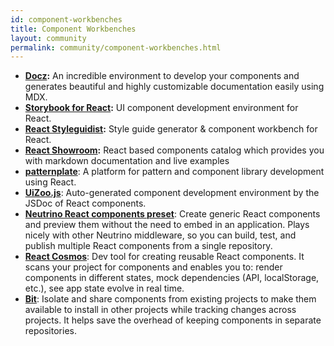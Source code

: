 ```yaml
---
id: component-workbenches
title: Component Workbenches
layout: community
permalink: community/component-workbenches.html
---
```


* **[Docz](https://github.com/pedronauck/docz):** An incredible environment to develop your components and generates beautiful and highly customizable documentation easily using MDX.
* **[Storybook for React](https://github.com/storybooks/storybook):** UI component development environment for React.
* **[React Styleguidist](https://github.com/styleguidist/react-styleguidist):** Style guide generator & component workbench for React.
* **[React Showroom](https://github.com/OpusCapita/react-showroom-client):** React based components catalog which provides you with markdown documentation and live examples
* **[patternplate](https://github.com/sinnerschrader/patternplate)**: A platform for pattern and component library development using React.
* **[UiZoo.js](https://github.com/myheritage/UiZoo.js)**: Auto-generated component development environment by the JSDoc of React components.
* **[Neutrino React components preset](https://neutrino.js.org/packages/react-components/)**: Create generic React components and preview them without the need to embed in an application. Plays nicely with other Neutrino middleware, so you can build, test, and publish multiple React components from a single repository.
* **[React Cosmos](https://github.com/react-cosmos/react-cosmos)**: Dev tool for creating reusable React components. It scans your project for components and enables you to: render components in different states, mock dependencies (API, localStorage, etc.), see app state evolve in real time.
* **[Bit](https://github.com/teambit/bit)**: Isolate and share components from existing projects to make them available to install in other projects while tracking changes across projects. It helps save the overhead of keeping components in separate repositories.
